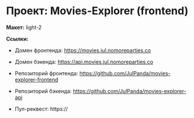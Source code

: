 # Проект: Movies-Explorer (frontend)

**Макет:** light-2


**Ссылки:**
* Домен фронтенда: https://movies.jul.nomoreparties.co
* Домен бэкенда: https://api.movies.jul.nomoreparties.co

* Репозиторий фронтенда: https://github.com/JulPanda/movies-explorer-frontend
* Репозиторий бэкенда: https://github.com/JulPanda/movies-explorer-api

* Пул-реквест: https://

